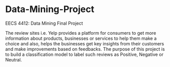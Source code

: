 # Data-Mining-Project
EECS 4412: Data Mining Final Project

The review sites i.e. Yelp provides a platform for consumers to get more information about products, businesses or services to help them make a choice and also, helps the businesses get key insights from their customers and make improvements based on feedbacks. The purpose of this project is to build a classification model to label such reviews as Positive, Negative or Neutral.
